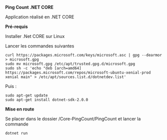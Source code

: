 **Ping Count .NET CORE**

Application réalisé en .NET CORE

**Pré-requis**

Installer .Net CORE sur Linux

Lancer les commandes suivantes
```
curl https://packages.microsoft.com/keys/microsoft.asc | gpg --dearmor > microsoft.gpg
sudo mv microsoft.gpg /etc/apt/trusted.gpg.d/microsoft.gpg
sudo sh -c 'echo "deb [arch=amd64] https://packages.microsoft.com/repos/microsoft-ubuntu-xenial-prod xenial main" > /etc/apt/sources.list.d/dotnetdev.list'
```

Puis :

```
sudo apt-get update
sudo apt-get install dotnet-sdk-2.0.0
```


**Mise en route**

Se placer dans le dossier /Core-PingCount/PingCount
et lancer la commande 

```
dotnet run
```
